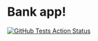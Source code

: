 # Bank app!

[![GitHub Tests Action Status](https://img.shields.io/github/actions/workflow/status/arashrasoulzadeh/ss-test/laravel.yml?branch=master&label=tests&style=flat-square)](https://github.com/arashrasoulzadeh/ss-test/actions?query=workflow%3Alaravel+branch%3Amaster)
